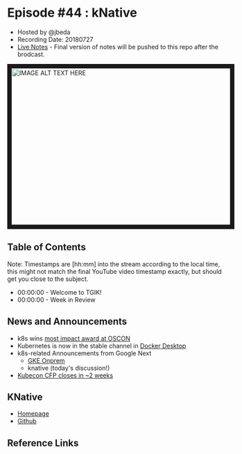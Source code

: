 # Episode #44 : kNative

- Hosted by @jbeda 
- Recording Date: 20180727
- [Live Notes](https://hackmd.io/bzjUvaJRTjGUnLsB0oCo5w#) - Final version of notes will be pushed to this repo after the brodcast.

<a href="http://www.youtube.com/watch?feature=player_embedded&v=n_zqedVM0oM
" target="_blank"><img src="http://img.youtube.com/vi/n_zqedVM0oM/0.jpg" 
alt="IMAGE ALT TEXT HERE" width="640" height="360" border="10" /></a>

## Table of Contents

Note: Timestamps are [hh:mm] into the stream according to the local time, this might not match the final YouTube video timestamp exactly, but should get you close to the subject.

- 00:00:00 - Welcome to TGIK!
- 00:00:00 - Week in Review

## News and Announcements

- k8s wins [most impact award at OSCON](https://kubernetes.io/blog/2018/07/19/kubernetes-wins-2018-oscon-most-impact-award/)
- Kubernetes is now in the stable channel in [Docker Desktop](https://blog.docker.com/2018/07/kubernetes-is-now-available-in-docker-desktop-stable-channel/)
- k8s-related Announcements from Google Next
    - [GKE Onprem](https://cloud.google.com/gke-on-prem/)
    - knative (today's discussion!)
- [Kubecon CFP closes in ~2 weeks](https://events.linuxfoundation.org/events/kubecon-cloudnativecon-north-america-2018/program/call-for-proposals-cfp/)

## KNative

- [Homepage](https://cloud.google.com/knative/)
- [Github](https://github.com/knative/)


## Reference Links 
